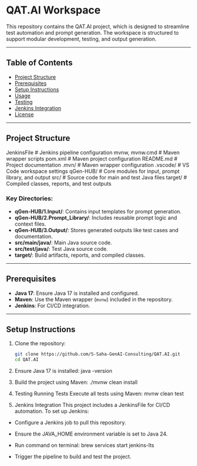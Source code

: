# QAT.AI Workspace

This repository contains the QAT.AI project, which is designed to streamline test automation and prompt generation. The workspace is structured to support modular development, testing, and output generation.

---

## Table of Contents
- [Project Structure](#project-structure)
- [Prerequisites](#prerequisites)
- [Setup Instructions](#setup-instructions)
- [Usage](#usage)
- [Testing](#testing)
- [Jenkins Integration](#jenkins-integration)
- [License](#license)

---

## Project Structure
JenkinsFile # Jenkins pipeline configuration mvnw, mvnw.cmd # Maven wrapper scripts pom.xml # Maven project configuration README.md # Project documentation .mvn/ # Maven wrapper configuration .vscode/ # VS Code workspace settings qGen-HUB/ # Core modules for input, prompt library, and output src/ # Source code for main and test Java files target/ # Compiled classes, reports, and test outputs


### Key Directories:
- **qGen-HUB/1.Input/**: Contains input templates for prompt generation.
- **qGen-HUB/2.Prompt_Library/**: Includes reusable prompt logic and context files.
- **qGen-HUB/3.Output/**: Stores generated outputs like test cases and documentation.
- **src/main/java/**: Main Java source code.
- **src/test/java/**: Test Java source code.
- **target/**: Build artifacts, reports, and compiled classes.

---

## Prerequisites

- **Java 17**: Ensure Java 17 is installed and configured.
- **Maven**: Use the Maven wrapper (`mvnw`) included in the repository.
- **Jenkins**: For CI/CD integration.

---

## Setup Instructions

1. Clone the repository:
   ```sh
   git clone https://github.com/S-Saha-GenAI-Consulting/QAT.AI.git
   cd QAT.AI

2. Ensure Java 17 is installed: java -version

3. Build the project using Maven: ./mvnw clean install

4. Testing
Running Tests
Execute all tests using Maven: mvnw clean test

5. Jenkins Integration
This project includes a JenkinsFile for CI/CD automation. To set up Jenkins:

* Configure a Jenkins job to pull this repository.

* Ensure the JAVA_HOME environment variable is set to Java 24.

* Run command on terminal: brew services start jenkins-lts

* Trigger the pipeline to build and test the project.
